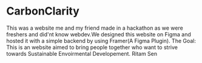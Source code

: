 # CarbonClarity
This was a website me and my friend made in a hackathon as we were freshers and did'nt know webdev.We designed this website on Figma and hosted it with a simple backend by using Framer(A Figma Plugin).
The Goal:
This is an website aimed to bring people together who want to strive towards Sustainable Envoirmental Developement.
Ritam Sen
